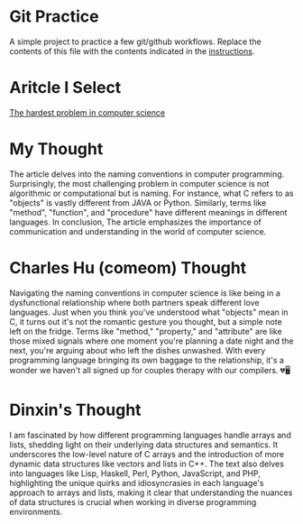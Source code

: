 # Git Practice
A simple project to practice a few git/github workflows.  Replace the contents of this file with the contents indicated in the [instructions](./instructions.md).

# Aritcle I Select

[The hardest problem in computer science](https://eev.ee/blog/2016/07/26/the-hardest-problem-in-computer-science/)



# My Thought

The article delves into the naming conventions in computer programming. Surprisingly, the most challenging problem in computer science is not algorithmic or computational but is naming. For instance, what C refers to as "objects" is vastly different from JAVA or Python. Similarly, terms like "method", "function", and "procedure" have different meanings in different languages. In conclusion, The article emphasizes the importance of communication and understanding in the world of computer science.

# Charles Hu (comeom) Thought

Navigating the naming conventions in computer science is like being in a dysfunctional relationship where both partners speak different love languages. Just when you think you've understood what "objects" mean in C, it turns out it's not the romantic gesture you thought, but a simple note left on the fridge. Terms like "method," "property," and "attribute" are like those mixed signals where one moment you're planning a date night and the next, you're arguing about who left the dishes unwashed. With every programming language bringing its own baggage to the relationship, it's a wonder we haven't all signed up for couples therapy with our compilers. 💔🖥️

# Dinxin's Thought

I am fascinated by how different programming languages handle arrays and lists, shedding light on their underlying data structures and semantics. It underscores the low-level nature of C arrays and the introduction of more dynamic data structures like vectors and lists in C++. The text also delves into languages like Lisp, Haskell, Perl, Python, JavaScript, and PHP, highlighting the unique quirks and idiosyncrasies in each language's approach to arrays and lists, making it clear that understanding the nuances of data structures is crucial when working in diverse programming environments.